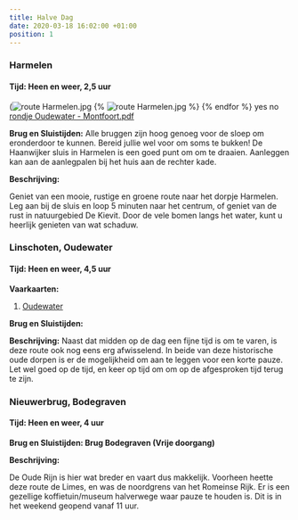 ```yaml
---
title: Halve Dag
date: 2020-03-18 16:02:00 +01:00
position: 1
---
```


### Harmelen
#### Tijd: Heen en weer, 2,5 uur

(![route Harmelen.jpg](/uploads/route%20Harmelen.jpg)
{% ![route Harmelen.jpg](/uploads/route%20Harmelen.jpg) %}  {% endfor %} yes no
[rondje Oudewater - Montfoort.pdf](/uploads/rondje%20Oudewater%20-%20Montfoort.pdf)

**Brug en Sluistijden:**
Alle bruggen zijn hoog genoeg voor de sloep om eronderdoor te kunnen. Bereid jullie wel voor om soms te bukken! 
De Haanwijker sluis in Harmelen is een goed punt om om te draaien. Aanleggen kan aan de aanlegpalen bij het huis aan de rechter kade.
 
**Beschrijving:**

Geniet van een mooie, rustige en groene route naar
   het dorpje Harmelen. Leg aan bij de sluis en loop
   5 minuten naar het centrum, of geniet van de rust
   in natuurgebied De Kievit. Door de vele bomen langs het
   water, kunt u heerlijk genieten van wat schaduw.


### Linschoten, Oudewater
#### Tijd: Heen en weer, 4,5 uur

**Vaarkaarten:**

1. [Oudewater](/uploads/route%20Oudewater%20De%20Scheepsjongens-841c8e.pdf)

**Brug en Sluistijden:**

**Beschrijving:**
Naast dat midden op de dag een fijne tijd is om te varen, is deze route ook nog eens erg afwisselend. In beide van deze historische oude dorpen is er de mogelijkheid om aan te leggen voor een korte pauze. Let wel goed op de tijd, en keer op tijd om om op de afgesproken tijd terug te zijn.

### Nieuwerbrug, Bodegraven
#### Tijd: Heen en weer, 4 uur


**Brug en Sluistijden: Brug Bodegraven (Vrije doorgang)**

**Beschrijving:**

De Oude Rijn is hier wat breder en vaart dus makkelijk.
   Voorheen heette deze route de Limes, en was de noordgrens van het Romeinse Rijk. Er is een gezellige koffietuin/museum halverwege waar pauze te houden is.
   Dit is in het weekend geopend vanaf 11 uur.
